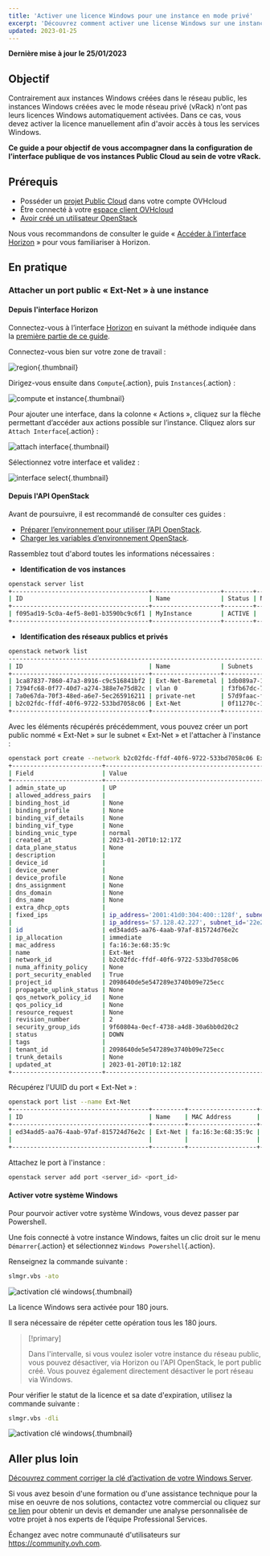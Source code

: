 ```yaml
---
title: 'Activer une licence Windows pour une instance en mode privé'
excerpt: 'Découvrez comment activer une license Windows sur une instance en mode privé'
updated: 2023-01-25
---
```


**Dernière mise à jour le 25/01/2023**

## Objectif

Contrairement aux instances Windows créées dans le réseau public, les instances Windows créées avec le mode réseau privé (vRack) n'ont pas leurs licences Windows automatiquement activées.
Dans ce cas, vous devez activer la licence manuellement afin d'avoir accès à tous les services Windows.

**Ce guide a pour objectif de vous accompagner dans la configuration de l’interface publique de vos instances Public Cloud au sein de votre vRack.**

## Prérequis

- Posséder un [projet Public Cloud](/pages/platform/public-cloud/create_a_public_cloud_project) dans votre compte OVHcloud
- Être connecté à votre [espace client OVHcloud](https://ca.ovh.com/auth/?action=gotomanager&from=https://www.ovh.com/ca/fr/&ovhSubsidiary=qc)
- [Avoir créé un utilisateur OpenStack](/pages/platform/public-cloud/create_and_delete_a_user)

Nous vous recommandons de consulter le guide « [Accéder à l’interface Horizon](/pages/platform/public-cloud/introducing_horizon) » pour vous familiariser à Horizon.

## En pratique

### Attacher un port public « Ext-Net » à une instance

#### Depuis l'interface Horizon

Connectez-vous à l’interface [Horizon](https://horizon.cloud.ovh.net/auth/login/) en suivant la méthode indiquée dans la [première partie de ce guide](/pages/platform/network-services/getting-started-07-creating-vrack#interface-horizon).

Connectez-vous bien sur votre zone de travail :

![region](images/horizon1.png){.thumbnail}

Dirigez-vous ensuite dans `Compute`{.action}, puis `Instances`{.action} :

![compute et instance](images/horizon2.png){.thumbnail}

Pour ajouter une interface, dans la colonne « Actions », cliquez sur la flèche permettant d’accéder aux actions possible sur l’instance. Cliquez alors sur `Attach Interface`{.action} :

![attach interface](images/horizon3.png){.thumbnail}

Sélectionnez votre interface et validez :

![interface select](images/attachinterfacehorizon.png){.thumbnail}

#### Depuis l'API OpenStack

Avant de poursuivre, il est recommandé de consulter ces guides :

- [Préparer l’environnement pour utiliser l’API OpenStack](/pages/platform/public-cloud/prepare_the_environment_for_using_the_openstack_api).
- [Charger les variables d’environnement OpenStack](/pages/platform/public-cloud/loading_openstack_environment_variables).

Rassemblez tout d'abord toutes les informations nécessaires :

- **Identification de vos instances**

```bash
openstack server list
+--------------------------------------+-------------------+--------+---------------------------------------------------------------------+----------------------------------------+----------+
| ID                                   | Name              | Status | Networks                                                            | Image                                  | Flavor   |
+--------------------------------------+-------------------+--------+---------------------------------------------------------------------+----------------------------------------+----------+
| f095ad19-5c0a-4ef5-8e01-b3590bc9c6f1 | MyInstance        | ACTIVE |                                                                     | Windows Server 2016 Standard (Desktop) | win-b2-7 |
+--------------------------------------+-------------------+--------+---------------------------------------------------------------------+----------------------------------------+----------+
```


- **Identification des réseaux publics et privés**

```bash
openstack network list
-----------------------------------------------------------------------------------------+
| ID                                   | Name              | Subnets                                                                                                                                                                                                                                                                  |
+--------------------------------------+-------------------+--------------------------------------------------------------------------------------------------------------------------------------------------------------------------------------------------------------------------------------------------------------------------+
| 1ca87837-7860-47a3-8916-c9c516841bf2 | Ext-Net-Baremetal | 1db089a7-1bd9-449f-8e3b-4ea61e666320, 4a614403-b8aa-4291-bd59-0cb2c81c4deb                                                                                                                                                                                               |
| 7394fc68-0f77-40d7-a274-388e7e75d82c | vlan 0            | f3fb67dc-7419-49da-b26c-7f64c480eb63                                                                                                                                                                                                                                     |
| 7a0e67da-70f3-48ed-a6e7-5ec265916211 | private-net       | 57d9faac-f01c-43a2-8866-d9b1dd02cb9e, 5cb270a9-3795-4286-96fe-f3bfa3a328e5                                                                                                                                                                                               |
| b2c02fdc-ffdf-40f6-9722-533bd7058c06 | Ext-Net           | 0f11270c-1113-4d4f-98de-eba83445d962, 1a6c6b72-88e9-4e94-ac8b-61e6dbc4792c, 22e2d853-1b86-48f3-8596-9d12c7693dc7, 4aa6cac1-d5cd-4e25-b14b-7573aeabcab1, 7d6352a6-dbed-4628-a029-fcc3986ae7d6, 9f989c4b-c441-4678-b395-e082c300356e, b072b17b-ef1d-4881-98c7-e0d6a1c3dcea|
+--------------------------------------+-------------------+--------------------------------------------------------------------------------------------------------------------------------------------------------------------------------------------------------------------------------------------------------------------------+
```

Avec les éléments récupérés précédemment, vous pouvez créer un port public nommé « Ext-Net » sur le subnet « Ext-Net » et l'attacher à l'instance :

```bash
openstack port create --network b2c02fdc-ffdf-40f6-9722-533bd7058c06 Ext-Net
+-------------------------+----------------------------------------------------------------------------------------+
| Field                   | Value                                                                                  |
+-------------------------+----------------------------------------------------------------------------------------+
| admin_state_up          | UP                                                                                     |
| allowed_address_pairs   |                                                                                        |
| binding_host_id         | None                                                                                   |
| binding_profile         | None                                                                                   |
| binding_vif_details     | None                                                                                   |
| binding_vif_type        | None                                                                                   |
| binding_vnic_type       | normal                                                                                 |
| created_at              | 2023-01-20T10:12:17Z                                                                   |
| data_plane_status       | None                                                                                   |
| description             |                                                                                        |
| device_id               |                                                                                        |
| device_owner            |                                                                                        |
| device_profile          | None                                                                                   |
| dns_assignment          | None                                                                                   |
| dns_domain              | None                                                                                   |
| dns_name                | None                                                                                   |
| extra_dhcp_opts         |                                                                                        |
| fixed_ips               | ip_address='2001:41d0:304:400::128f', subnet_id='4aa6cac1-d5cd-4e25-b14b-7573aeabcab1' |
|                         | ip_address='57.128.42.227', subnet_id='22e2d853-1b86-48f3-8596-9d12c7693dc7'           |
| id                      | ed34add5-aa76-4aab-97af-815724d76e2c                                                   |
| ip_allocation           | immediate                                                                              |
| mac_address             | fa:16:3e:68:35:9c                                                                      |
| name                    | Ext-Net                                                                                |
| network_id              | b2c02fdc-ffdf-40f6-9722-533bd7058c06                                                   |
| numa_affinity_policy    | None                                                                                   |
| port_security_enabled   | True                                                                                   |
| project_id              | 2098640de5e547289e3740b09e725ecc                                                       |
| propagate_uplink_status | None                                                                                   |
| qos_network_policy_id   | None                                                                                   |
| qos_policy_id           | None                                                                                   |
| resource_request        | None                                                                                   |
| revision_number         | 2                                                                                      |
| security_group_ids      | 9f60804a-0ecf-4738-a4d8-30a6bb0d20c2                                                   |
| status                  | DOWN                                                                                   |
| tags                    |                                                                                        |
| tenant_id               | 2098640de5e547289e3740b09e725ecc                                                       |
| trunk_details           | None                                                                                   |
| updated_at              | 2023-01-20T10:12:18Z                                                                   |
+-------------------------+----------------------------------------------------------------------------------------+
```

Récupérez l'UUID du port « Ext-Net » :

```bash
openstack port list --name Ext-Net
+--------------------------------------+---------+-------------------+---------------------------------------------------------------------------------------+--------+
| ID                                   | Name    | MAC Address       | Fixed IP Addresses                                                                    | Status |
+--------------------------------------+---------+-------------------+---------------------------------------------------------------------------------------+--------+
| ed34add5-aa76-4aab-97af-815724d76e2c | Ext-Net | fa:16:3e:68:35:9c | ip_address='2001:41d0:304:400::128f', subnet_id='4aa6cac1-d5cd-4e25-b14b-7573aeabcab1'| DOWN   |
|                                      |         |                   | ip_address='57.128.42.227', subnet_id='22e2d853-1b86-48f3-8596-9d12c7693dc7'          |        |
+--------------------------------------+---------+-------------------+---------------------------------------------------------------------------------------+--------+
```

Attachez le port à l'instance :

```bash
openstack server add port <server_id> <port_id>
```

#### Activer votre système Windows

Pour pourvoir activer votre système Windows, vous devez passer par Powershell.

Une fois connecté à votre instance Windows, faites un clic droit sur le menu `Démarrer`{.action} et sélectionnez `Windows Powershell`{.action}.

Renseignez la commande suivante :

```bash
slmgr.vbs -ato
```

![activation clé windows](images/windowsactivation1.png){.thumbnail}

La licence Windows sera activée pour 180 jours.

Il sera nécessaire de répéter cette opération tous les 180 jours.

> [!primary]
>
> Dans l'intervalle, si vous voulez isoler votre instance du réseau public, vous pouvez désactiver, via Horizon ou l'API OpenStack, le port public créé. 
> Vous pouvez également directement désactiver le port réseau via Windows.
>

Pour vérifier le statut de la licence et sa date d'expiration, utilisez la commande suivante :

```bash
slmgr.vbs -dli
```

![activation clé windows](images/windowsactivation2.png){.thumbnail}

## Aller plus loin

[Découvrez comment corriger la clé d’activation de votre Windows Server](/pages/cloud/dedicated/windows_key).

Si vous avez besoin d'une formation ou d'une assistance technique pour la mise en oeuvre de nos solutions, contactez votre commercial ou cliquez sur [ce lien](https://www.ovhcloud.com/fr-ca/professional-services/) pour obtenir un devis et demander une analyse personnalisée de votre projet à nos experts de l’équipe Professional Services.

Échangez avec notre communauté d'utilisateurs sur <https://community.ovh.com>.